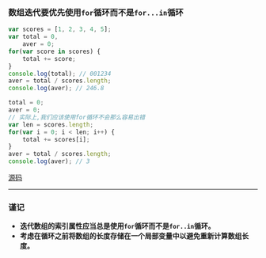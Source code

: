 ### 数组迭代要优先使用`for`循环而不是`for...in`循环

```javascript
var scores = [1, 2, 3, 4, 5];
var total = 0,
    aver = 0;
for(var score in scores) {
    total += score;
}
console.log(total); // 001234
aver = total / scores.length;
console.log(aver); // 246.8

total = 0;
aver = 0;
// 实际上,我们应该使用for循环不会那么容易出错
var len = scores.length;
for(var i = 0; i < len; i++) {
    total += scores[i];
}
aver = total / scores.length;
console.log(aver); // 3
```
[源码](item49/demo.js)

------

### 谨记
+ **迭代数组的索引属性应当总是使用`for`循环而不是`for..in`循环。**
+ **考虑在循环之前将数组的长度存储在一个局部变量中以避免重新计算数组长度。**